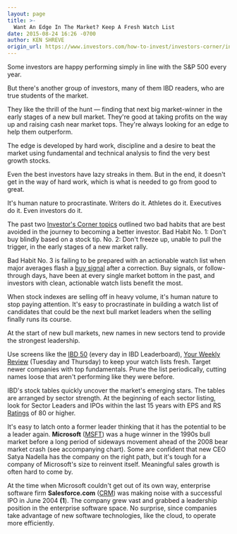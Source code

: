 ```yaml
---
layout: page
title: >-
  Want An Edge In The Market? Keep A Fresh Watch List
date: 2015-08-24 16:26 -0700
author: KEN SHREVE
origin_url: https://www.investors.com/how-to-invest/investors-corner/investors-outperform-with-fresh-watch-lists
---
```





Some investors are happy performing simply in line with the S&P 500 every year.


But there's another group of investors, many of them IBD readers, who are true students of the market.


They like the thrill of the hunt — finding that next big market-winner in the early stages of a new bull market. They're good at taking profits on the way up and raising cash near market tops. They're always looking for an edge to help them outperform.


The edge is developed by hard work, discipline and a desire to beat the market using fundamental and technical analysis to find the very best growth stocks.


Even the best investors have lazy streaks in them. But in the end, it doesn't get in the way of hard work, which is what is needed to go from good to great.


It's human nature to procrastinate. Writers do it. Athletes do it. Executives do it. Even investors do it.


The past two [Investor's Corner topics](http://education.investors.com/investors-corner.htm) outlined two bad habits that are best avoided in the journey to becoming a better investor. Bad Habit No. 1: Don't buy blindly based on a stock tip. No. 2: Don't freeze up, unable to pull the trigger, in the early stages of a new market rally.


Bad Habit No. 3 is failing to be prepared with an actionable watch list when major averages flash a [buy signal](http://education.investors.com/lesson.aspx?id=735761&sourceid=735764) after a correction. Buy signals, or follow-through days, have been at every single market bottom in the past, and investors with clean, actionable watch lists benefit the most.


When stock indexes are selling off in heavy volume, it's human nature to stop paying attention. It's easy to procrastinate in building a watch list of candidates that could be the next bull market leaders when the selling finally runs its course.


At the start of new bull markets, new names in new sectors tend to provide the strongest leadership.


Use screens like the [IBD 50](http://leaderboard.investors.com/ibd50/fulllist/) (every day in IBD Leaderboard), [Your Weekly Review](http://news.investors.com/iponews.htm) (Tuesday and Thursday) to keep your watch lists fresh. Target newer companies with top fundamentals. Prune the list periodically, cutting names loose that aren't performing like they were before.


IBD's stock tables quickly uncover the market's emerging stars. The tables are arranged by sector strength. At the beginning of each sector listing, look for Sector Leaders and IPOs within the last 15 years with EPS and RS [Ratings](http://research.investors.com/stock-checkup/?nav=ResearchCheckup) of 80 or higher.


It's easy to latch onto a former leader thinking that it has the potential to be a leader again. **Microsoft** ([MSFT](https://research.investors.com/quote.aspx?symbol=MSFT)) was a huge winner in the 1990s bull market before a long period of sideways movement ahead of the 2008 bear market crash (see accompanying chart). Some are confident that new CEO Satya Nadella has the company on the right path, but it's tough for a company of Microsoft's size to reinvent itself. Meaningful sales growth is often hard to come by.


At the time when Microsoft couldn't get out of its own way, enterprise software firm **Salesforce.com** ([CRM](https://research.investors.com/quote.aspx?symbol=CRM)) was making noise with a successful IPO in June 2004 **(1**). The company grew vast and grabbed a leadership position in the enterprise software space. No surprise, since companies take advantage of new software technologies, like the cloud, to operate more efficiently.




